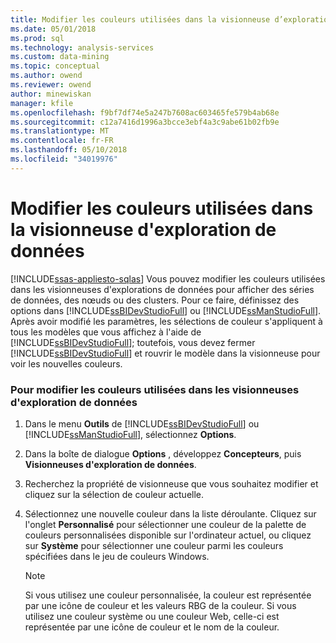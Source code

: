 ```yaml
---
title: Modifier les couleurs utilisées dans la visionneuse d’exploration de données | Documents Microsoft
ms.date: 05/01/2018
ms.prod: sql
ms.technology: analysis-services
ms.custom: data-mining
ms.topic: conceptual
ms.author: owend
ms.reviewer: owend
author: minewiskan
manager: kfile
ms.openlocfilehash: f9bf7df74e5a247b7608ac603465fe579b4ab68e
ms.sourcegitcommit: c12a7416d1996a3bcce3ebf4a3c9abe61b02fb9e
ms.translationtype: MT
ms.contentlocale: fr-FR
ms.lasthandoff: 05/10/2018
ms.locfileid: "34019976"
---
```

# <a name="change-the-colors-used-in-the-data-mining-viewer"></a>Modifier les couleurs utilisées dans la visionneuse d'exploration de données
[!INCLUDE[ssas-appliesto-sqlas](../../includes/ssas-appliesto-sqlas.md)]
  Vous pouvez modifier les couleurs utilisées dans les visionneuses d'explorations de données pour afficher des séries de données, des nœuds ou des clusters. Pour ce faire, définissez des options dans [!INCLUDE[ssBIDevStudioFull](../../includes/ssbidevstudiofull-md.md)] ou [!INCLUDE[ssManStudioFull](../../includes/ssmanstudiofull-md.md)]. Après avoir modifié les paramètres, les sélections de couleur s'appliquent à tous les modèles que vous affichez à l'aide de [!INCLUDE[ssBIDevStudioFull](../../includes/ssbidevstudiofull-md.md)]; toutefois, vous devez fermer [!INCLUDE[ssBIDevStudioFull](../../includes/ssbidevstudiofull-md.md)] et rouvrir le modèle dans la visionneuse pour voir les nouvelles couleurs.  
  
### <a name="to-change-the-colors-used-in-the-data-mining-viewers"></a>Pour modifier les couleurs utilisées dans les visionneuses d'exploration de données  
  
1.  Dans le menu **Outils** de [!INCLUDE[ssBIDevStudioFull](../../includes/ssbidevstudiofull-md.md)] ou [!INCLUDE[ssManStudioFull](../../includes/ssmanstudiofull-md.md)], sélectionnez **Options**.  
  
2.  Dans la boîte de dialogue **Options** , développez **Concepteurs**, puis **Visionneuses d'exploration de données**.  
  
3.  Recherchez la propriété de visionneuse que vous souhaitez modifier et cliquez sur la sélection de couleur actuelle.  
  
4.  Sélectionnez une nouvelle couleur dans la liste déroulante. Cliquez sur l'onglet **Personnalisé** pour sélectionner une couleur de la palette de couleurs personnalisées disponible sur l'ordinateur actuel, ou cliquez sur **Système** pour sélectionner une couleur parmi les couleurs spécifiées dans le jeu de couleurs Windows.  
  
    > [!NOTE]  
    >  Si vous utilisez une couleur personnalisée, la couleur est représentée par une icône de couleur et les valeurs RBG de la couleur. Si vous utilisez une couleur système ou une couleur Web, celle-ci est représentée par une icône de couleur et le nom de la couleur.  
  
  
